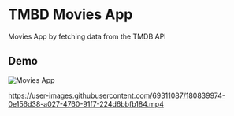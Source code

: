 
# TMBD Movies App
Movies App by fetching data from the TMDB API




## Demo

![Movies App](https://i.ibb.co/7bgFjTB/Merged-Images-3.png)




https://user-images.githubusercontent.com/69311087/180839974-0e156d38-a027-4760-91f7-224d6bbfb184.mp4








